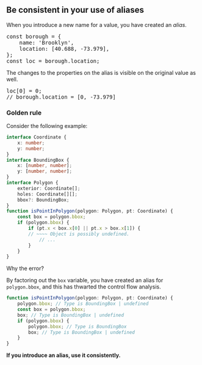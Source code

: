 ## Be consistent in your use of aliases
When you introduce a new name for a value, you have created an *alias*.

<pre>
const borough = {
    name: 'Brooklyn',
    location: [40.688, -73.979],
};
const loc = borough.location;
</pre>

The changes to the properties on the alias is visible on the original value as well.

<pre>
loc[0] = 0;
// borough.location = [0, -73.979]
</pre>

### Golden rule
Consider the following example:

```typescript
interface Coordinate {
    x: number;
    y: number;
}
interface BoundingBox {
    x: [number, number];
    y: [number, number];
}
interface Polygon {
    exterior: Coordinate[];
    holes: Coordinate[][];
    bbox?: BoundingBox;
}
function isPointInPolygon(polygon: Polygon, pt: Coordinate) {
    const box = polygon.bbox;
    if (polygon.bbox) {
        if (pt.x < box.x[0] || pt.x > box.x[1]) {
        // ~~~~ Object is possibly undefined.
            // ...
        }
    }
}
```

Why the error?

By factoring out the `box` variable, you have created an alias for `polygon.bbox`, and this has thwarted the control flow analysis.

```typescript
function isPointInPolygon(polygon: Polygon, pt: Coordinate) {
    polygon.bbox; // Type is BoundingBox | undefined
    const box = polygon.bbox;
    box; // Type is BoundingBox | undefined
    if (polygon.bbox) {
        polygon.bbox; // Type is BoundingBox
        box; // Type is BoundingBox | undefined
    }
}
```

**If you introduce an alias, use it consistently.**
